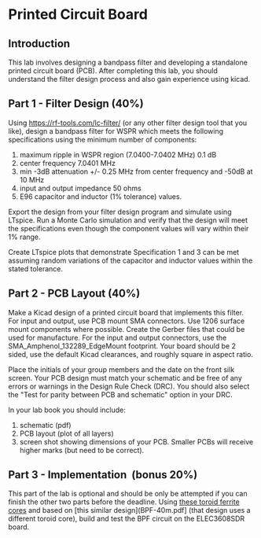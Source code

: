 # Printed Circuit Board

## Introduction

This lab involves designing a bandpass filter and developing a standalone printed circuit board (PCB). After completing this lab, you should understand the filter design process and also gain experience using kicad.

## Part 1 - Filter Design (40%)

Using <https://rf-tools.com/lc-filter/> (or any other filter design tool that you like), design a bandpass filter for WSPR which meets the following specifications using the minimum number of components:

 1. maximum ripple in WSPR region (7.0400-7.0402 MHz) 0.1 dB
 1. center frequency 7.0401 MHz
 1. min -3dB attenuation +/- 0.25 MHz from center frequency and -50dB at 10 MHz
 1. input and output impedance 50 ohms
 1. E96 capacitor and inductor (1% tolerance) values.

Export the design from your filter design program and simulate using LTspice. Run a Monte Carlo simulation and verify that the design will meet the specifications even though the component values will vary within their 1% range.

Create LTspice plots that demonstrate Specification 1 and 3 can be met assuming random variations of the capacitor and inductor values within the stated tolerance.

## Part 2 - PCB Layout (40%)

Make a Kicad design of a printed circuit board that implements this filter. For input and output, use PCB mount SMA connectors. Use 1206 surface mount components where possible. Create the Gerber files that could be used for manufacture. For the input and output connectors, use the SMA_Amphenol_132289_EdgeMount footprint. Your board should be 2 sided, use the default Kicad clearances, and roughly square in aspect ratio.

Place the initials of your group members and the date on the front silk screen. Your PCB design must match your schematic and be free of any errors or warnings in the Design Rule Check (DRC). You should also select the "Test for parity between PCB and schematic" option in your DRC.

In your lab book you should include:

 1. schematic (pdf)
 1. PCB layout (plot of all layers)
 1. screen shot showing dimensions of your PCB. Smaller PCBs will receive higher marks (but need to be correct).

## Part 3 - Implementation  (bonus 20%)

This part of the lab is optional and should be only be attempted if you
can finish the other two parts before the deadline. Using [these
toroid ferrite cores](https://au.element14.com/fair-rite/5961001101/ferrite-core-toroid-61/dp/1781375) and based on [this similar design](BPF-40m.pdf] (that design uses a different toroid core), build and test the BPF circuit
on the ELEC3608SDR board.
